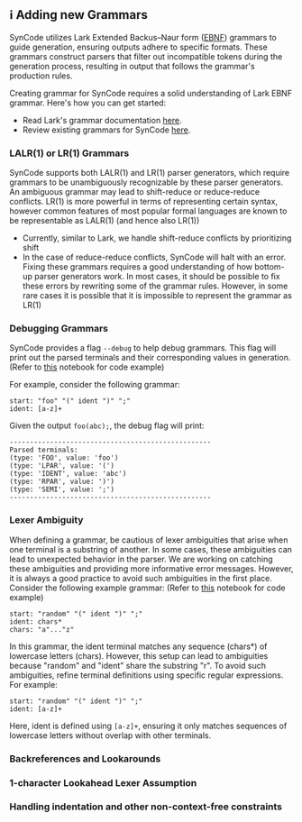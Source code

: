 ## ℹ️ Adding new Grammars

SynCode utilizes Lark Extended Backus–Naur form ([EBNF](https://en.wikipedia.org/wiki/Extended_Backus%E2%80%93Naur_form)) grammars to guide generation, ensuring outputs adhere to specific formats. 
These grammars construct parsers that filter out incompatible tokens during the generation process, resulting in output that follows the grammar's production rules.

Creating grammar for SynCode requires a solid understanding of Lark EBNF grammar. Here's how you can get started:

- Read Lark's grammar documentation [here](https://lark-parser.readthedocs.io/en/latest/grammar.html).
- Review existing grammars for SynCode [here](https://github.com/uiuc-focal-lab/syncode/tree/main/syncode/parsers/grammars).

### LALR(1) or LR(1) Grammars

SynCode supports both LALR(1) and LR(1) parser generators, which require grammars to be unambiguously recognizable by these parser generators. 
An ambiguous grammar may lead to shift-reduce or reduce-reduce conflicts. 
LR(1) is more powerful in terms of representing certain syntax, however common features of most popular formal languages are known to be representable as LALR(1) (and hence also LR(1))

- Currently, similar to Lark, we handle shift-reduce conflicts by prioritizing shift
- In the case of reduce-reduce conflicts, SynCode will halt with an error. Fixing these grammars requires a good understanding of how bottom-up parser generators work.
In most cases, it should be possible to fix these errors by rewriting some of the grammar rules.
However, in some rare cases it is possible that it is impossible to represent the grammar as LR(1)

### Debugging Grammars

SynCode provides a flag `--debug` to help debug grammars. This flag will print out the parsed terminals and their corresponding values in generation.
(Refer to [this](../../../notebooks/tests/debug_grammar.ipynb) notebook for code example)

For example, consider the following grammar:
```ebnf
start: "foo" "(" ident ")" ";"
ident: [a-z]+
```

Given the output `foo(abc);`, the debug flag will print:
```
--------------------------------------------------
Parsed terminals:
(type: 'FOO', value: 'foo')
(type: 'LPAR', value: '(')
(type: 'IDENT', value: 'abc')
(type: 'RPAR', value: ')')
(type: 'SEMI', value: ';')
--------------------------------------------------
```

### Lexer Ambiguity 
When defining a grammar, be cautious of lexer ambiguities that arise when one terminal is a substring of another.
In some cases, these ambiguities can lead to unexpected behavior in the parser. 
We are working on catching these ambiguities and providing more informative error messages. 
However, it is always a good practice to avoid such ambiguities in the first place.
 Consider the following example grammar:
(Refer to [this](../../../notebooks/tests/lexer_ambiguity.ipynb) notebook for code example)
```ebnf
start: "random" "(" ident ")" ";"
ident: chars*                                
chars: "a"..."z"
```

In this grammar, the ident terminal matches any sequence (chars*) of lowercase letters (chars). However, this setup can lead to ambiguities because "random" and "ident" share the substring "r". To avoid such ambiguities, refine terminal definitions using specific regular expressions. For example:

```ebnf
start: "random" "(" ident ")" ";"
ident: [a-z]+
```

Here, ident is defined using `[a-z]+`, ensuring it only matches sequences of lowercase letters without overlap with other terminals.

### Backreferences and Lookarounds

### 1-character Lookahead Lexer Assumption

### Handling indentation and other non-context-free constraints

